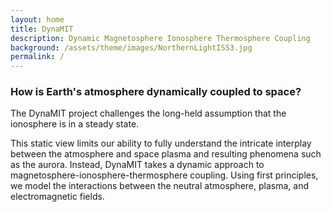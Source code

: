 ```yaml
---
layout: home
title: DynaMIT
description: Dynamic Magnetosphere Ionosphere Thermosphere Coupling
background: /assets/theme/images/NorthernLightISS3.jpg
permalink: /
---
```


### **How is Earth's atmosphere dynamically coupled to space?**

The DynaMIT project challenges the long-held assumption that the ionosphere is in a steady state.

This static view limits our ability to fully understand the intricate interplay between the atmosphere and space plasma and resulting phenomena such as the aurora. Instead, DynaMIT takes a dynamic approach to magnetosphere-ionosphere-thermosphere coupling. Using first principles, we model the interactions between the neutral atmosphere, plasma, and electromagnetic fields.





<!-- ## Installation

See the demo website for instructions:

- [Installation]({{ '/docs/installation/' | relative_url }})
- [Configuration]({{ '/docs/configuration/' | relative_url }})
- [Markdown]({{ '/docs/markdown/' | relative_url }}) -->
